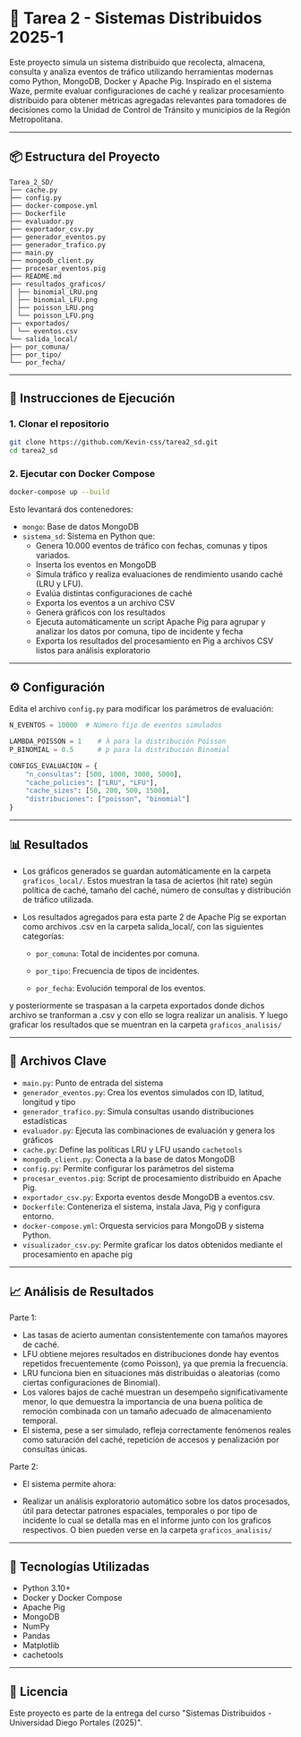 
# 🧠 Tarea 2 - Sistemas Distribuidos 2025-1

Este proyecto simula un sistema distribuido que recolecta, almacena, consulta y analiza eventos de tráfico utilizando herramientas modernas como Python, MongoDB, Docker y Apache Pig. Inspirado en el sistema Waze, permite evaluar configuraciones de caché y realizar procesamiento distribuido para obtener métricas agregadas relevantes para tomadores de decisiones como la Unidad de Control de Tránsito y municipios de la Región Metropolitana.


---

## 📦 Estructura del Proyecto

```
Tarea_2_SD/
├── cache.py
├── config.py
├── docker-compose.yml
├── Dockerfile
├── evaluador.py
├── exportador_csv.py
├── generador_eventos.py
├── generador_trafico.py
├── main.py
├── mongodb_client.py
├── procesar_eventos.pig
├── README.md
├── resultados_graficos/
│ ├── binomial_LRU.png
│ ├── binomial_LFU.png
│ ├── poisson_LRU.png
│ └── poisson_LFU.png
├── exportados/
│ └── eventos.csv
└── salida_local/
├── por_comuna/
├── por_tipo/
└── por_fecha/

```

---

## 🚀 Instrucciones de Ejecución

### 1. Clonar el repositorio

```bash
git clone https://github.com/Kevin-css/tarea2_sd.git 
cd tarea2_sd
```

### 2. Ejecutar con Docker Compose

```bash
docker-compose up --build
```

Esto levantará dos contenedores:

- `mongo`: Base de datos MongoDB
- `sistema_sd`: Sistema en Python que:
  - Genera 10.000 eventos de tráfico con fechas, comunas y tipos variados.
  - Inserta los eventos en MongoDB
  - Simula tráfico y realiza evaluaciones de rendimiento usando caché (LRU y LFU).
  - Evalúa distintas configuraciones de caché
  - Exporta los eventos a un archivo CSV
  - Genera gráficos con los resultados
  - Ejecuta automáticamente un script Apache Pig para agrupar y analizar los datos por comuna, tipo de incidente y fecha
  - Exporta los resultados del procesamiento en Pig a archivos CSV listos para análisis exploratorio

---

## ⚙️ Configuración

Edita el archivo `config.py` para modificar los parámetros de evaluación:

```python
N_EVENTOS = 10000  # Número fijo de eventos simulados

LAMBDA_POISSON = 1    # λ para la distribución Poisson
P_BINOMIAL = 0.5      # p para la distribución Binomial

CONFIGS_EVALUACION = {
    "n_consultas": [500, 1000, 3000, 5000],
    "cache_policies": ["LRU", "LFU"],
    "cache_sizes": [50, 200, 500, 1500],
    "distribuciones": ["poisson", "binomial"]
}
```

---

## 📊 Resultados

- Los gráficos generados se guardan automáticamente en la carpeta `graficos_local/`. Estos muestran la tasa de aciertos (hit rate) según política de caché, tamaño del caché, número de consultas y distribución de tráfico utilizada.

- Los resultados agregados para esta parte 2 de Apache Pig se exportan como archivos .csv en la carpeta salida_local/,  con las siguientes categorías:

  - `por_comuna`: Total de incidentes por comuna.

  - `por_tipo`: Frecuencia de tipos de incidentes.

  - `por_fecha`: Evolución temporal de los eventos.

y posteriormente se traspasan a la carpeta exportados donde dichos archivo se tranforman a .csv y con ello se logra realizar un analisis. Y luego graficar los resultados que se muentran en la carpeta `graficos_analisis/`

---

## 📁 Archivos Clave

- `main.py`: Punto de entrada del sistema
- `generador_eventos.py`: Crea los eventos simulados con ID, latitud, longitud y tipo
- `generador_trafico.py`: Simula consultas usando distribuciones estadísticas
- `evaluador.py`: Ejecuta las combinaciones de evaluación y genera los gráficos
- `cache.py`: Define las políticas LRU y LFU usando `cachetools`
- `mongodb_client.py`: Conecta a la base de datos MongoDB
- `config.py`: Permite configurar los parámetros del sistema
- `procesar_eventos.pig`: Script de procesamiento distribuido en Apache Pig.
- `exportador_csv.py`: Exporta eventos desde MongoDB a eventos.csv.
- `Dockerfile`: Conteneriza el sistema, instala Java, Pig y configura entorno.
- `docker-compose.yml`: Orquesta servicios para MongoDB y sistema Python.
- `visualizador_csv.py`: Permite graficar los datos obtenidos mediante el procesamiento en apache pig 

---

## 📈 Análisis de Resultados

Parte 1:

- Las tasas de acierto aumentan consistentemente con tamaños mayores de caché.
- LFU obtiene mejores resultados en distribuciones donde hay eventos repetidos frecuentemente (como Poisson), ya que premia la frecuencia.
- LRU funciona bien en situaciones más distribuidas o aleatorias (como ciertas configuraciones de Binomial).
- Los valores bajos de caché muestran un desempeño significativamente menor, lo que demuestra la importancia de una buena política de remoción combinada con un tamaño adecuado de almacenamiento temporal.
- El sistema, pese a ser simulado, refleja correctamente fenómenos reales como saturación del caché, repetición de accesos y penalización por consultas únicas.

Parte 2:

- El sistema permite ahora:

- Realizar un análisis exploratorio automático sobre los datos procesados, útil para detectar patrones espaciales, temporales o por tipo de incidente lo cual se detalla mas en el informe junto con los graficos respectivos. O bien pueden verse en la carpeta `graficos_analisis/`


---

## 🧪 Tecnologías Utilizadas

- Python 3.10+
- Docker y Docker Compose
- Apache Pig
- MongoDB
- NumPy
- Pandas
- Matplotlib
- cachetools

---

## 📜 Licencia

Este proyecto es parte de la entrega del curso "Sistemas Distribuidos - Universidad Diego Portales (2025)". 
